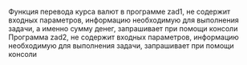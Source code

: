 Функция перевода курса валют в программе zad1, не содержит входных параметров, информацию необходимую для выполнения задачи, а именно сумму денег, запрашивает при помощи консоли
Программа zad2, не содержит входных параметров, информацию необходимую для выполнения задачи, запрашивает при помощи консоли
